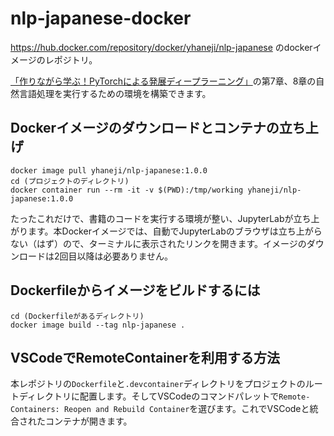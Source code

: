# nlp-japanese-docker

https://hub.docker.com/repository/docker/yhaneji/nlp-japanese のdockerイメージのレポジトリ。

[「作りながら学ぶ！PyTorchによる発展ディープラーニング」](https://github.com/YutaroOgawa/pytorch_advanced)の第7章、8章の自然言語処理を実行するための環境を構築できます。

## Dockerイメージのダウンロードとコンテナの立ち上げ

```sh:ターミナル
docker image pull yhaneji/nlp-japanese:1.0.0
cd (プロジェクトのディレクトリ)
docker container run --rm -it -v $(PWD):/tmp/working yhaneji/nlp-japanese:1.0.0
```

たったこれだけで、書籍のコードを実行する環境が整い、JupyterLabが立ち上がります。本Dockerイメージでは、自動でJupyterLabのブラウザは立ち上がらない（はず）ので、ターミナルに表示されたリンクを開きます。イメージのダウンロードは2回目以降は必要ありません。

## Dockerfileからイメージをビルドするには

```sh:ターミナル
cd (Dockerfileがあるディレクトリ)
docker image build --tag nlp-japanese .
```

## VSCodeでRemoteContainerを利用する方法
本レポジトリの`Dockerfile`と`.devcontainer`ディレクトリをプロジェクトのルートディレクトリに配置します。そしてVSCodeのコマンドパレットで`Remote-Containers: Reopen and Rebuild Container`を選びます。これでVSCodeと統合されたコンテナが開きます。

